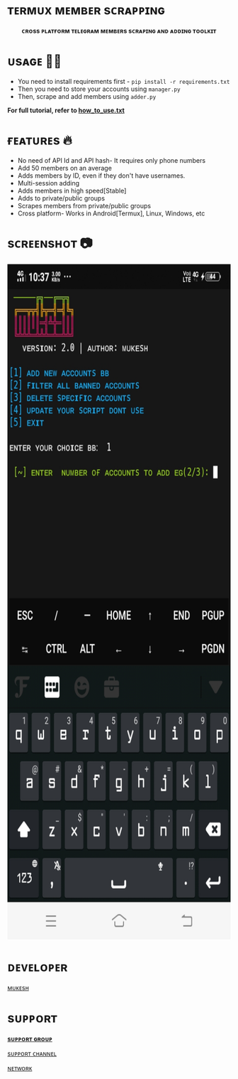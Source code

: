 #  ᴛᴇʀᴍᴜx ᴍᴇᴍʙᴇʀ sᴄʀᴀᴘᴘɪɴɢ 
<p align='center'><b>ᴄʀᴏss ᴘʟᴀᴛғᴏʀᴍ ᴛᴇʟᴇɢʀᴀᴍ ᴍᴇᴍʙᴇʀs sᴄʀᴀᴘɪɴɢ ᴀɴᴅ ᴀᴅᴅɪɴɢ ᴛᴏᴏʟᴋɪᴛ</b></p>

# ᴜsᴀɢᴇ 👨‍🔧

* You need to install requirements first - `pip install -r requirements.txt`
* Then you need to store your accounts using `manager.py`
* Then, scrape and add members using `adder.py`

<b> For full tutorial, refer to <a href='https://github.com/Itz-mst-boy/termux/blob/main/how_to_use.txt'>how_to_use.txt</a> </b>

# ғᴇᴀᴛᴜʀᴇs  🔥

* No need of API Id and API hash- It requires only phone numbers
* Add 50 members on an average
* Adds members by ID, even if they don't have usernames.
* Multi-session adding 
* Adds members in high speed[Stable]
* Adds to private/public groups
* Scrapes members from private/public groups
* Cross platform- Works in Android[Termux], Linux, Windows, etc

# sᴄʀᴇᴇɴsʜᴏᴛ 📷
<p align='center'><img src='https://github.com/Itz-mst-boy/termux/blob/main/Screenshot_20220525_103736.jpg' width='720' height='1520'></p>

# ᴅᴇᴠᴇʟᴏᴘᴇʀ
[ᴍᴜᴋᴇsʜ](https://t.me/itz_mst_boi)
# sᴜᴘᴘᴏʀᴛ

<b>[sᴜᴘᴘᴏʀᴛ ɢʀᴏᴜᴘ](https://t.me/worldwide_friend_zone)</b>

[sᴜᴘᴘᴏʀᴛ ᴄʜᴀɴɴᴇʟ](https://t.me/mr_sukkun)

[ɴᴇᴛᴡᴏʀᴋ](https/t.me/mastermind_network_official)
